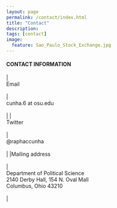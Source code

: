 ```yaml
---
layout: page
permalink: /contact/index.html
title: "Contact"
description:
tags: [contact]
image:
  feature: Sao_Paulo_Stock_Exchange.jpg
---
```


#### CONTACT INFORMATION


|<br/>Email<br/><br/> | <br/>cunha.6 at osu.edu<br/><br/> |
|<br/>Twitter<br/><br/> | <br/>@raphaccunha<br/><br/> |
|Mailing address<br/><br/> | <br/>Department of Political Science<br/>2140 Derby Hall, 154 N. Oval Mall<br/>Columbus, Ohio 43210<br/><br/> |






